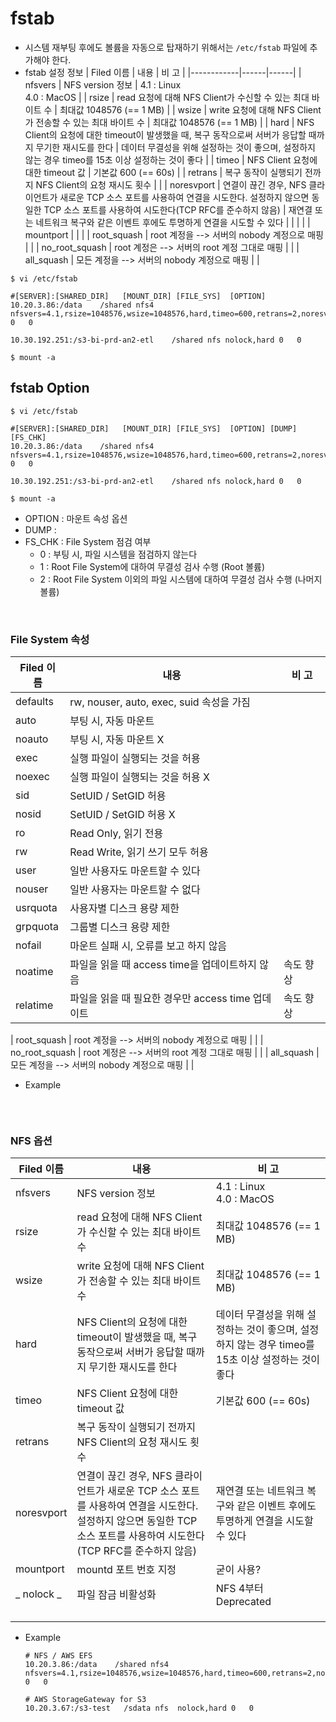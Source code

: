 # fstab

* 시스템 재부팅 후에도 볼륨을 자동으로 탑재하기 위해서는 ```/etc/fstab``` 파일에 추가해야 한다.
* fstab 설정 정보
    | Filed 이름 | 내용 | 비 고 |
    |------------|------|------|
    | nfsvers | NFS version 정보 | 4.1 : Linux </br>4.0 : MacOS |
    | rsize | read 요청에 대해 NFS Client가 수신할 수 있는 최대 바이트 수 | 최대값 1048576 (== 1 MB) |
    | wsize | write 요청에 대해 NFS Client가 전송할 수 있는 최대 바이트 수 | 최대값 1048576 (== 1 MB) |
    | hard | NFS Client의 요청에 대한 timeout이 발생했을 때, 복구 동작으로써 서버가 응답할 때까지 무기한 재시도를 한다 | 데이터 무결성을 위해 설정하는 것이 좋으며, 설정하지 않는 경우 timeo를 15초 이상 설정하는 것이 좋다 |
    | timeo | NFS Client 요청에 대한 timeout 값 | 기본값 600 (== 60s) |
    | retrans | 복구 동작이 실행되기 전까지 NFS Client의 요청 재시도 횟수 |  |
    | noresvport | 연결이 끊긴 경우, NFS 클라이언트가 새로운 TCP 소스 포트를 사용하여 연결을 시도한다. 설정하지 않으면 동일한 TCP 소스 포트를 사용하여 시도한다(TCP RFC를 준수하지 않음) | 재연결 또는 네트워크 복구와 같은 이벤트 후에도 투명하게 연결을 시도할 수 있다 |
    |  |  |
    | mountport |  |  |
    | root_squash | root 계정을 --> 서버의 nobody 계정으로 매핑 |  |
    | no_root_squash | root 계정은 --> 서버의 root 계정 그대로 매핑 |  |
    | all_squash | 모든 계정을 --> 서버의 nobody 계정으로 매핑 |  |
``` 
$ vi /etc/fstab

#[SERVER]:[SHARED_DIR]   [MOUNT_DIR] [FILE_SYS]  [OPTION]
10.20.3.86:/data    /shared nfs4    nfsvers=4.1,rsize=1048576,wsize=1048576,hard,timeo=600,retrans=2,noresvport 0   0

10.30.192.251:/s3-bi-prd-an2-etl	/shared	nfs	nolock,hard	0	0

$ mount -a
```

## fstab Option
``` 
$ vi /etc/fstab

#[SERVER]:[SHARED_DIR]   [MOUNT_DIR] [FILE_SYS]  [OPTION] [DUMP] [FS_CHK]
10.20.3.86:/data    /shared nfs4    nfsvers=4.1,rsize=1048576,wsize=1048576,hard,timeo=600,retrans=2,noresvport 0   0

10.30.192.251:/s3-bi-prd-an2-etl	/shared	nfs	nolock,hard	0	0

$ mount -a
```
* OPTION : 마운트 속성 옵션
* DUMP : 
* FS_CHK : File System 점검 여부
    - 0 : 부팅 시, 파일 시스템을 점검하지 않는다
    - 1 : Root File System에 대하여 무결성 검사 수행 (Root 볼륨) 
    - 2 : Root File System 이외의 파일 시스템에 대하여 무결성 검사 수행 (나머지 볼륨)
</br>

### File System 속성

| Filed 이름 | 내용 | 비 고 |
|------------|------|------|
| defaults | rw, nouser, auto, exec, suid 속성을 가짐 |  |
| auto | 부팅 시, 자동 마운트 |  |
| noauto | 부팅 시, 자동 마운트 X |  |
| exec | 실행 파일이 실행되는 것을 허용 |  |
| noexec | 실행 파일이 실행되는 것을 허용 X |  |
| sid | SetUID / SetGID 허용 |  |
| nosid | SetUID / SetGID 허용 X |  |
| ro | Read Only, 읽기 전용 |  |
| rw | Read Write, 읽기 쓰기 모두 허용 |  |
| user | 일반 사용자도 마운트할 수 있다 |  |
| nouser | 일반 사용자는 마운트할 수 없다 |  |
| usrquota | 사용자별 디스크 용량 제한 |  |
| grpquota | 그룹별 디스크 용량 제한 |  |
| nofail | 마운트 실패 시, 오류를 보고 하지 않음 |  |
| noatime | 파일을 읽을 때 access time을 업데이트하지 않음 | 속도 향상 |
| relatime | 파일을 읽을 때 필요한 경우만 access time 업데이트 | 속도 향상 |

| root_squash | root 계정을 --> 서버의 nobody 계정으로 매핑 |  |
| no_root_squash | root 계정은 --> 서버의 root 계정 그대로 매핑 |  |
| all_squash | 모든 계정을 --> 서버의 nobody 계정으로 매핑 |  |

* Example
    ```

    ```
</br>

### NFS 옵션

| Filed 이름 | 내용 | 비 고 |
|------------|------|------|
| nfsvers | NFS version 정보 | 4.1 : Linux </br>4.0 : MacOS |
| rsize | read 요청에 대해 NFS Client가 수신할 수 있는 최대 바이트 수 | 최대값 1048576 (== 1 MB) |
| wsize | write 요청에 대해 NFS Client가 전송할 수 있는 최대 바이트 수 | 최대값 1048576 (== 1 MB) |
| hard | NFS Client의 요청에 대한 timeout이 발생했을 때, 복구 동작으로써 서버가 응답할 때까지 무기한 재시도를 한다 | 데이터 무결성을 위해 설정하는 것이 좋으며, 설정하지 않는 경우 timeo를 15초 이상 설정하는 것이 좋다 |
| timeo | NFS Client 요청에 대한 timeout 값 | 기본값 600 (== 60s) |
| retrans | 복구 동작이 실행되기 전까지 NFS Client의 요청 재시도 횟수 |  |
| noresvport | 연결이 끊긴 경우, NFS 클라이언트가 새로운 TCP 소스 포트를 사용하여 연결을 시도한다. 설정하지 않으면 동일한 TCP 소스 포트를 사용하여 시도한다(TCP RFC를 준수하지 않음) | 재연결 또는 네트워크 복구와 같은 이벤트 후에도 투명하게 연결을 시도할 수 있다 |
| mountport | mountd 포트 번호 지정 | 굳이 사용? |
| _ nolock _ | 파일 잠금 비활성화 | NFS 4부터 Deprecated |
|  |  |  |
|  |  |  |
|  |  |  |

* Example
    ```
    # NFS / AWS EFS
    10.20.3.86:/data    /shared nfs4    nfsvers=4.1,rsize=1048576,wsize=1048576,hard,timeo=600,retrans=2,noresvport 0   0

    # AWS StorageGateway for S3
    10.20.3.67:/s3-test   /sdata nfs  nolock,hard 0   0
    ```